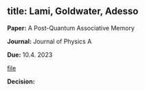 title: Lami, Goldwater, Adesso
---

**Paper:**   A Post-Quantum Associative Memory
 
**Journal:** Journal of Physics A

**Due:** 10.4. 2023

[file](REF_lami2023/file.pdf)


**Decision:** 


